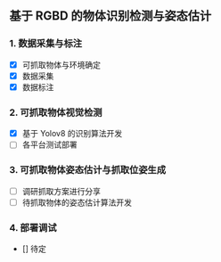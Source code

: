 ## 基于 RGBD 的物体识别检测与姿态估计

### 1. 数据采集与标注
 - [x] 可抓取物体与环境确定
 - [x] 数据采集
 - [x] 数据标注

### 2. 可抓取物体视觉检测
 - [x] 基于 Yolov8 的识别算法开发
 - [ ] 各平台测试部署

### 3. 可抓取物体姿态估计与抓取位姿生成
 - [ ] 调研抓取方案进行分享
 - [ ] 待抓取物体的姿态估计算法开发

### 4. 部署调试
 - [] 待定

